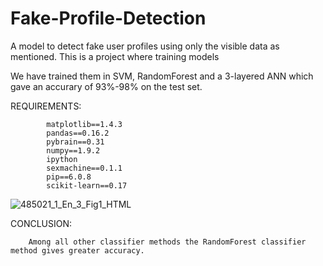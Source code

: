 # Fake-Profile-Detection

A model to detect fake user profiles using only the visible data as mentioned.
This is a project where training models

We have trained them in SVM, RandomForest and a 3-layered ANN which gave an accurary of 93%-98% on the test set.


REQUIREMENTS:

            matplotlib==1.4.3
            pandas==0.16.2
            pybrain==0.31
            numpy==1.9.2
            ipython
            sexmachine==0.1.1
            pip==6.0.8
            scikit-learn==0.17

![485021_1_En_3_Fig1_HTML](https://user-images.githubusercontent.com/68986795/115755870-6d20a580-a3bb-11eb-9bed-3c83a67527cb.png)

CONCLUSION:
      
        Among all other classifier methods the RandomForest classifier method gives greater accuracy.


